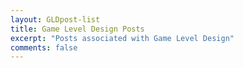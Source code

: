 ```yaml
---
layout: GLDpost-list
title: Game Level Design Posts
excerpt: "Posts associated with Game Level Design"
comments: false
---
```

